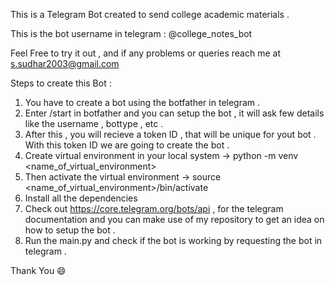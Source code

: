 This is a Telegram Bot created to send college academic materials . 

This is the bot username in telegram : @college_notes_bot 

Feel Free to try it out , and if any problems or queries reach me at s.sudhar2003@gmail.com 


Steps to create this Bot :

1. You have to create a bot using the botfather in telegram . 
2. Enter /start in botfather and you can setup the bot , it will ask few details like the username , bottype , etc .
3. After this , you will recieve a token ID , that will be unique for yout bot . With this token ID we are going to create the bot .
4. Create virtual environment in your local system -> python -m venv <name_of_virtual_environment>
5. Then activate the virtual environment -> source <name_of_virtual_environment>/bin/activate
6. Install all the dependencies
7. Check out https://core.telegram.org/bots/api , for the telegram documentation and you can make use of my repository to get an idea on how to setup the bot .
8. Run the main.py and check if the bot is working by requesting the bot in telegram . 


Thank You 😄

